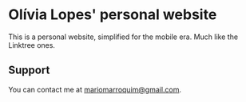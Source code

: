 # Olívia Lopes' personal website

This is a personal website, simplified for the mobile era. Much like the Linktree ones.

## Support

You can contact me at mariomarroquim@gmail.com.
